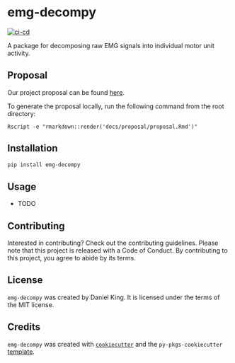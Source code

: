 # emg-decompy
[![ci-cd](https://github.com/UBC-SPL-MDS/emg-decomPy/actions/workflows/ci-cd.yml/badge.svg)](https://github.com/UBC-SPL-MDS/emg-decomPy/actions/workflows/ci-cd.yml)

A package for decomposing raw EMG signals into individual motor unit activity.

## Proposal

Our project proposal can be found [here](https://github.com/UBC-SPL-MDS/emg-decomPy/blob/main/docs/proposal/proposal.pdf).

To generate the proposal locally, run the following command from the root directory:

```Rscript -e "rmarkdown::render('docs/proposal/proposal.Rmd')"```

## Installation

```bash
pip install emg-decompy
```

## Usage

- TODO

## Contributing

Interested in contributing? Check out the contributing guidelines. Please note that this project is released with a Code of Conduct. By contributing to this project, you agree to abide by its terms.

## License

`emg-decompy` was created by Daniel King. It is licensed under the terms of the MIT license.

## Credits

`emg-decompy` was created with [`cookiecutter`](https://cookiecutter.readthedocs.io/en/latest/) and the `py-pkgs-cookiecutter` [template](https://github.com/py-pkgs/py-pkgs-cookiecutter).
